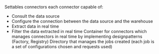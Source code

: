 Settables connectors each connector capable of:
- Consult the data source
- Configure the connection between the data source and the warehouse
- Extract data in real time
- Filter the data extracted in real time
Container for connectors which manages connectors in real time by implementing designpatterns (Factory, Registry)
Directory that manages the jobs created (each job is a set of configurations chosen and
requests used)
